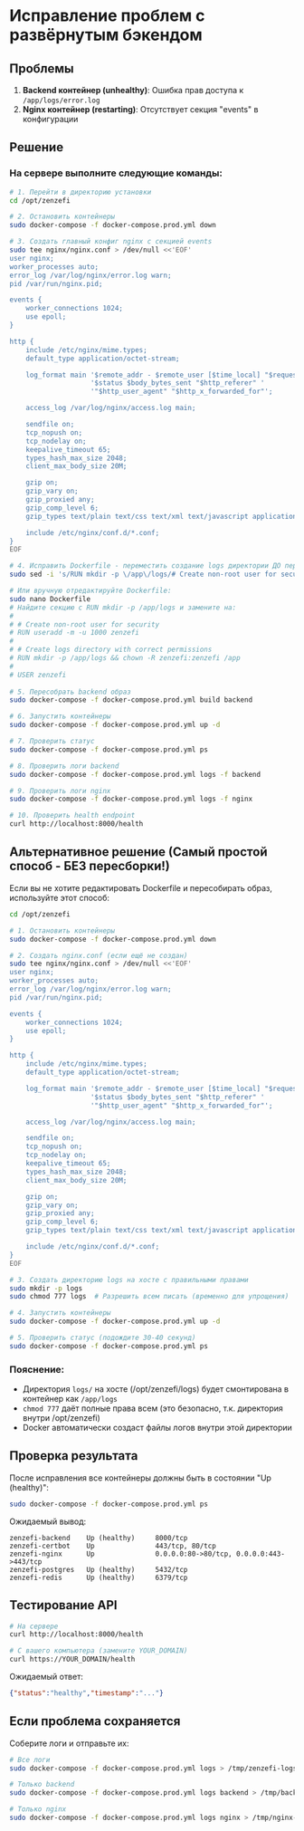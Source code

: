 # Исправление проблем с развёрнутым бэкендом

## Проблемы

1. **Backend контейнер (unhealthy)**: Ошибка прав доступа к `/app/logs/error.log`
2. **Nginx контейнер (restarting)**: Отсутствует секция "events" в конфигурации

## Решение

### На сервере выполните следующие команды:

```bash
# 1. Перейти в директорию установки
cd /opt/zenzefi

# 2. Остановить контейнеры
sudo docker-compose -f docker-compose.prod.yml down

# 3. Создать главный конфиг nginx с секцией events
sudo tee nginx/nginx.conf > /dev/null <<'EOF'
user nginx;
worker_processes auto;
error_log /var/log/nginx/error.log warn;
pid /var/run/nginx.pid;

events {
    worker_connections 1024;
    use epoll;
}

http {
    include /etc/nginx/mime.types;
    default_type application/octet-stream;

    log_format main '$remote_addr - $remote_user [$time_local] "$request" '
                    '$status $body_bytes_sent "$http_referer" '
                    '"$http_user_agent" "$http_x_forwarded_for"';

    access_log /var/log/nginx/access.log main;

    sendfile on;
    tcp_nopush on;
    tcp_nodelay on;
    keepalive_timeout 65;
    types_hash_max_size 2048;
    client_max_body_size 20M;

    gzip on;
    gzip_vary on;
    gzip_proxied any;
    gzip_comp_level 6;
    gzip_types text/plain text/css text/xml text/javascript application/json application/javascript application/xml+rss;

    include /etc/nginx/conf.d/*.conf;
}
EOF

# 4. Исправить Dockerfile - переместить создание logs директории ДО переключения на пользователя zenzefi
sudo sed -i 's/RUN mkdir -p \/app\/logs/# Create non-root user for security\nRUN useradd -m -u 1000 zenzefi\n\n# Create logs directory with correct permissions\nRUN mkdir -p \/app\/logs \&\& chown -R zenzefi:zenzefi \/app/' Dockerfile

# Или вручную отредактируйте Dockerfile:
sudo nano Dockerfile
# Найдите секцию с RUN mkdir -p /app/logs и замените на:
#
# # Create non-root user for security
# RUN useradd -m -u 1000 zenzefi
#
# # Create logs directory with correct permissions
# RUN mkdir -p /app/logs && chown -R zenzefi:zenzefi /app
#
# USER zenzefi
  
# 5. Пересобрать backend образ
sudo docker-compose -f docker-compose.prod.yml build backend

# 6. Запустить контейнеры
sudo docker-compose -f docker-compose.prod.yml up -d

# 7. Проверить статус
sudo docker-compose -f docker-compose.prod.yml ps

# 8. Проверить логи backend
sudo docker-compose -f docker-compose.prod.yml logs -f backend

# 9. Проверить логи nginx
sudo docker-compose -f docker-compose.prod.yml logs -f nginx

# 10. Проверить health endpoint
curl http://localhost:8000/health
```

## Альтернативное решение (Самый простой способ - БЕЗ пересборки!)

Если вы не хотите редактировать Dockerfile и пересобирать образ, используйте этот способ:

```bash
cd /opt/zenzefi

# 1. Остановить контейнеры
sudo docker-compose -f docker-compose.prod.yml down

# 2. Создать nginx.conf (если ещё не создан)
sudo tee nginx/nginx.conf > /dev/null <<'EOF'
user nginx;
worker_processes auto;
error_log /var/log/nginx/error.log warn;
pid /var/run/nginx.pid;

events {
    worker_connections 1024;
    use epoll;
}

http {
    include /etc/nginx/mime.types;
    default_type application/octet-stream;

    log_format main '$remote_addr - $remote_user [$time_local] "$request" '
                    '$status $body_bytes_sent "$http_referer" '
                    '"$http_user_agent" "$http_x_forwarded_for"';

    access_log /var/log/nginx/access.log main;

    sendfile on;
    tcp_nopush on;
    tcp_nodelay on;
    keepalive_timeout 65;
    types_hash_max_size 2048;
    client_max_body_size 20M;

    gzip on;
    gzip_vary on;
    gzip_proxied any;
    gzip_comp_level 6;
    gzip_types text/plain text/css text/xml text/javascript application/json application/javascript application/xml+rss;

    include /etc/nginx/conf.d/*.conf;
}
EOF

# 3. Создать директорию logs на хосте с правильными правами
sudo mkdir -p logs
sudo chmod 777 logs  # Разрешить всем писать (временно для упрощения)

# 4. Запустить контейнеры
sudo docker-compose -f docker-compose.prod.yml up -d

# 5. Проверить статус (подождите 30-40 секунд)
sudo docker-compose -f docker-compose.prod.yml ps
```

### Пояснение:
- Директория `logs/` на хосте (/opt/zenzefi/logs) будет смонтирована в контейнер как `/app/logs`
- `chmod 777` даёт полные права всем (это безопасно, т.к. директория внутри /opt/zenzefi)
- Docker автоматически создаст файлы логов внутри этой директории

## Проверка результата

После исправления все контейнеры должны быть в состоянии "Up (healthy)":

```bash
sudo docker-compose -f docker-compose.prod.yml ps
```

Ожидаемый вывод:
```
zenzefi-backend    Up (healthy)     8000/tcp
zenzefi-certbot    Up               443/tcp, 80/tcp
zenzefi-nginx      Up               0.0.0.0:80->80/tcp, 0.0.0.0:443->443/tcp
zenzefi-postgres   Up (healthy)     5432/tcp
zenzefi-redis      Up (healthy)     6379/tcp
```

## Тестирование API

```bash
# На сервере
curl http://localhost:8000/health

# С вашего компьютера (замените YOUR_DOMAIN)
curl https://YOUR_DOMAIN/health
```

Ожидаемый ответ:
```json
{"status":"healthy","timestamp":"..."}
```

## Если проблема сохраняется

Соберите логи и отправьте их:

```bash
# Все логи
sudo docker-compose -f docker-compose.prod.yml logs > /tmp/zenzefi-logs.txt

# Только backend
sudo docker-compose -f docker-compose.prod.yml logs backend > /tmp/backend-logs.txt

# Только nginx
sudo docker-compose -f docker-compose.prod.yml logs nginx > /tmp/nginx-logs.txt
```
